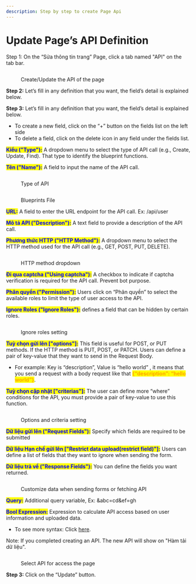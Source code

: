 ```yaml
---
description: Step by step to create Page Api
---
```


# Update Page’s API Definition

Step 1: On the “Sửa thông tin trang” Page, click a tab named "API" on the tab bar.

<figure><img src="https://lh7-rt.googleusercontent.com/docsz/AD_4nXfcbjbZgyhKsxsPgq_JooWpiODd8sVVgf7i8cfn2OZXU1SLS8TYPlQNXCQqlusCAXkpHlfq-peGFSm6n8I7HsOPBHKywJuxcB2v7NyepfKCW-6W32tT9FX6Fh8Y49VzXdF6-oH6B3vyi2GoFvh4ZMN5P7Vz2upy_phW8oChBLqKb4IoLZsvTjk?key=CZ89Z8QbD4X9YTRzADcgIQ" alt=""><figcaption><p>Create/Update the API of the page</p></figcaption></figure>

**Step 2:** Let’s fill in any definition that you want, the field’s detail is explained below.

**Step 3:** Let’s fill in any definition that you want, the field’s detail is explained below.

* To create a new  field, click on the “+” button on the fields list on the left side
* To delete a field, click on the delete icon in any field under the fields list.

<mark style="color:blue;">**Kiểu ("Type"):**</mark> A dropdown menu to select the type of API call (e.g., Create, Update, Find). That type to identify the blueprint functions.

<mark style="color:blue;">**Tên ("Name"):**</mark> A field to input the name of the API call.

<figure><img src="https://lh7-rt.googleusercontent.com/docsz/AD_4nXfyotKZa8Kb7pwue_GVO2nPGHrhyMXx3bPcGWPoZrK9nbwb7-AwIDmO4t9cEc3LCus2WhgCM8z0Tn-CkR-pdpD1oqvG00is3JFQ_Q1Q7rKsXQDuu0mA6rK3qfv1BsSCIXJvNcWFKzoMXhXPg-Hk3VVvZwJig9S6AZoE_G-E_Wisd4LkUHJTI1g?key=CZ89Z8QbD4X9YTRzADcgIQ" alt=""><figcaption><p>Type of API</p></figcaption></figure>

<figure><img src="https://lh7-rt.googleusercontent.com/docsz/AD_4nXetSeVLo5nq67cHqn72C91-98xyz64ftKZ1MhNTT62HoW_15oOl2J4FLOcKVRj4p-TesDK5luMwnb-5Fl4lLV_5W_8q0kz-olXLiVmwzPfh3MwaD7P1iU470JmEpfA8KFCsF-01p8ptLk99wHLDkYToxo61LM4V572jzAlwuYzZ_rKNgwr34g?key=CZ89Z8QbD4X9YTRzADcgIQ" alt=""><figcaption><p>Blueprints File</p></figcaption></figure>

<mark style="color:blue;">**URL:**</mark> A field to enter the URL endpoint for the API call. Ex: /api/user

<mark style="color:blue;">**Mô tả API ("Description"):**</mark> A text field to provide a description of the API call.

<mark style="color:blue;">**Phương thức HTTP ("HTTP Method"):**</mark> A dropdown menu to select the HTTP method used for the API call (e.g., GET, POST, PUT, DELETE).

<figure><img src="https://lh7-rt.googleusercontent.com/docsz/AD_4nXemhxhw8RY6Ju6nPHZ_KU-RX1wJrc9FANYd65XZ5-T_v4r7XEUO5oVFfu1s0QVFla65m7d80nhcwo3VM7QiAVuZjcnhS-4lODLnEzKHH84sbwgLT4K83KCYBkLF7ewaIzPtMVHgPqykC4cXz_yr1BPPP_vVMpg4TAw28_dM0Y565aUc7_ShbA0?key=CZ89Z8QbD4X9YTRzADcgIQ" alt=""><figcaption><p>HTTP method dropdown</p></figcaption></figure>

<mark style="color:blue;">**Đi qua captcha ("Using captcha"):**</mark> A checkbox to indicate if captcha verification is required for the API call. Prevent bot purpose.

<mark style="color:blue;">**Phân quyền ("Permission"):**</mark> Users click on “Phân quyền” to select the available roles to limit the type of user access to the API.

<mark style="color:blue;">**Ignore Roles ("Ignore Roles"):**</mark> defines a field that can be hidden by certain roles.

<figure><img src="https://lh7-rt.googleusercontent.com/docsz/AD_4nXd80tGhedx5UEna19NUTV2i8B0eR8SmqWIE1sHhMG14UEKAgaGzPqCbLTrviYgEeYOPfZvTjCpwg5W6iu9OiIhQqLYhhVdvTAYYg7A_uYBFavFXM9X8Fi7nyxEJ9fq699-Mer8VRx93bsOpUW8OActBGYH61LBtmcRfpIVvK1tesZloXWSHBfo?key=CZ89Z8QbD4X9YTRzADcgIQ" alt=""><figcaption><p>Ignore roles setting</p></figcaption></figure>

<mark style="color:blue;">**Tuỳ chọn gửi lên \["options"]:**</mark> This field is useful for POST, or PUT methods. If the HTTP method is PUT, POST, or PATCH. Users can define a pair of key-value that they want to send in the Request Body.&#x20;

* For example: Key is “description”, Value is “hello world” , it means that you send a request with a body request like that   <mark style="color:orange;">**{“description”: “hello world”}**</mark>.

<mark style="color:blue;">**Tuỳ chọn cập nhật \["criterias"]:**</mark> The user can define more “where” conditions for the API, you must provide a pair of key-value to use this function.

<figure><img src="https://lh7-rt.googleusercontent.com/docsz/AD_4nXfNtwCFPv_167m_E3oHpGFrhZGsPy6PCYfNXqQdQhgt0P2Vf06Yq8g338FWa7FNUHw6Y7bjmh3Dr6LpVaQTPsICcHMRdjxe-XV8fZesGu1Sz0gZjtmUW_k9GBKPrsEf0hcG_BxAI6Bv4adAgEL5rHIERxhaeCjKn8jFll1RDNYl9Hw1_-ivhjY?key=CZ89Z8QbD4X9YTRzADcgIQ" alt=""><figcaption><p>Options and criteria setting</p></figcaption></figure>

<mark style="color:blue;">**Dữ liệu gửi lên ("Request Fields"):**</mark> Specify which fields are required to be submitted

<mark style="color:blue;">**Dữ liệu Hạn chế gửi lên \["Restrict data upload(restrict field)"]:**</mark> Users can define a list of fields that they want to ignore when sending the form.

<mark style="color:blue;">**Dữ liệu trả về ("Response Fields"):**</mark> You can define the fields you want returned.

<figure><img src="https://lh7-rt.googleusercontent.com/docsz/AD_4nXd9S_WZx4hASCe48WH3b8AjP1ysC1L33ZDoL9gXJd015hoNh5PQsCrNV2fRKfWo0g9H4icJN5fGFUXv3eYw-iI0c7WhQzgXgJwe8iZy1MjKt6VeWxFj_czXiglhVBm4qExjMRtRwgdUld4DT1wQBN96ps3lT8gKyeggXwlwkdkke4Y1XNMFhcc?key=CZ89Z8QbD4X9YTRzADcgIQ" alt=""><figcaption><p>Customize data when sending forms or fetching API</p></figcaption></figure>

<mark style="color:blue;">**Query:**</mark> Additional query variable, Ex: \&abc=cd\&ef=gh

<mark style="color:blue;">**Bool Expression:**</mark> Expression to calculate API access based on user information and uploaded data.

* To see more syntax: Click [here](../references/expression.md).

Note: If you completed creating an API. The new API will show on "Hàm tải dữ liệu".

<figure><img src="https://lh7-rt.googleusercontent.com/docsz/AD_4nXebe4LXvLJlv_oAC1n31YnIaRF_EVp5b1tVu23m3SzkezYqGtH5X3CN_rDZegp7vm5uDDkS7B_LW30WxolfGgN03XnfGKfHz391qO03FQWNP5rLAymP4cKrN0BjHfnmXwm5yXFRP-4-J1UdGH6nyVbG0KQHTEtQeKg_QMdattvH3M7loEBwmbs?key=CZ89Z8QbD4X9YTRzADcgIQ" alt=""><figcaption><p>Select API for access the page</p></figcaption></figure>

**Step 3:** Click on the “Update” button.
